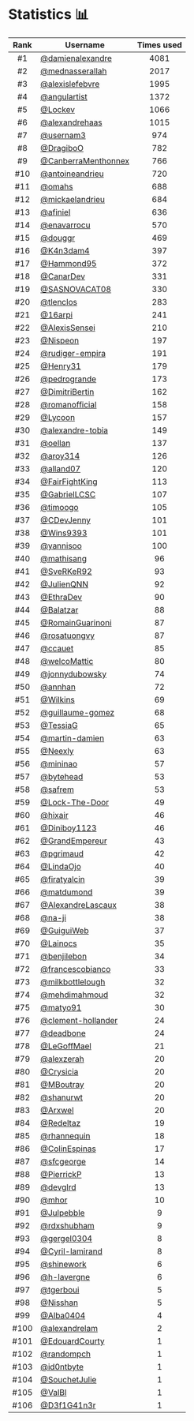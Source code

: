 # Statistics 📊

|Rank|Username|Times used|
:--------:|--------|:--------:|
|#1|[@damienalexandre](https://github.com/damienalexandre)|4081|
|#2|[@mednasserallah](https://github.com/mednasserallah)|2017|
|#3|[@alexislefebvre](https://github.com/alexislefebvre)|1995|
|#4|[@angulartist](https://github.com/angulartist)|1372|
|#5|[@Lockev](https://github.com/Lockev)|1066|
|#6|[@alexandrehaas](https://github.com/alexandrehaas)|1015|
|#7|[@usernam3](https://github.com/usernam3)|974|
|#8|[@DragiboO](https://github.com/DragiboO)|782|
|#9|[@CanberraMenthonnex](https://github.com/CanberraMenthonnex)|766|
|#10|[@antoineandrieu](https://github.com/antoineandrieu)|720|
|#11|[@omahs](https://github.com/omahs)|688|
|#12|[@mickaelandrieu](https://github.com/mickaelandrieu)|684|
|#13|[@afiniel](https://github.com/afiniel)|636|
|#14|[@enavarrocu](https://github.com/enavarrocu)|570|
|#15|[@douggr](https://github.com/douggr)|469|
|#16|[@K4n3dam4](https://github.com/K4n3dam4)|397|
|#17|[@Hammond95](https://github.com/Hammond95)|372|
|#18|[@CanarDev](https://github.com/CanarDev)|331|
|#19|[@SASNOVACAT08](https://github.com/SASNOVACAT08)|330|
|#20|[@tlenclos](https://github.com/tlenclos)|283|
|#21|[@16arpi](https://github.com/16arpi)|241|
|#22|[@AlexisSensei](https://github.com/AlexisSensei)|210|
|#23|[@Nispeon](https://github.com/Nispeon)|197|
|#24|[@rudiger-empira](https://github.com/rudiger-empira)|191|
|#25|[@Henry31](https://github.com/Henry31)|179|
|#26|[@pedrogrande](https://github.com/pedrogrande)|173|
|#27|[@DimitriBertin](https://github.com/DimitriBertin)|162|
|#28|[@romanofficial](https://github.com/romanofficial)|158|
|#29|[@Lycoon](https://github.com/Lycoon)|157|
|#30|[@alexandre-tobia](https://github.com/alexandre-tobia)|149|
|#31|[@oellan](https://github.com/oellan)|137|
|#32|[@aroy314](https://github.com/aroy314)|126|
|#33|[@alland07](https://github.com/alland07)|120|
|#34|[@FairFightKing](https://github.com/FairFightKing)|113|
|#35|[@GabrielLCSC](https://github.com/GabrielLCSC)|107|
|#36|[@timoogo](https://github.com/timoogo)|105|
|#37|[@CDevJenny](https://github.com/CDevJenny)|101|
|#38|[@Wins9393](https://github.com/Wins9393)|101|
|#39|[@yannisoo](https://github.com/yannisoo)|100|
|#40|[@mathisang](https://github.com/mathisang)|96|
|#41|[@SveRKeR92](https://github.com/SveRKeR92)|93|
|#42|[@JulienQNN](https://github.com/JulienQNN)|92|
|#43|[@EthraDev](https://github.com/EthraDev)|90|
|#44|[@Balatzar](https://github.com/Balatzar)|88|
|#45|[@RomainGuarinoni](https://github.com/RomainGuarinoni)|87|
|#46|[@rosatuongvy](https://github.com/rosatuongvy)|87|
|#47|[@ccauet](https://github.com/ccauet)|85|
|#48|[@welcoMattic](https://github.com/welcoMattic)|80|
|#49|[@jonnydubowsky](https://github.com/jonnydubowsky)|74|
|#50|[@annhan](https://github.com/annhan)|72|
|#51|[@Wilkins](https://github.com/Wilkins)|69|
|#52|[@guillaume-gomez](https://github.com/guillaume-gomez)|68|
|#53|[@TessiaG](https://github.com/TessiaG)|65|
|#54|[@martin-damien](https://github.com/martin-damien)|63|
|#55|[@Neexly](https://github.com/Neexly)|63|
|#56|[@mininao](https://github.com/mininao)|57|
|#57|[@bytehead](https://github.com/bytehead)|53|
|#58|[@safrem](https://github.com/safrem)|53|
|#59|[@Lock-The-Door](https://github.com/Lock-The-Door)|49|
|#60|[@hixair](https://github.com/hixair)|46|
|#61|[@Diniboy1123](https://github.com/Diniboy1123)|46|
|#62|[@GrandEmpereur](https://github.com/GrandEmpereur)|43|
|#63|[@pgrimaud](https://github.com/pgrimaud)|42|
|#64|[@LindaOjo](https://github.com/LindaOjo)|40|
|#65|[@firatyalcin](https://github.com/firatyalcin)|39|
|#66|[@matdumond](https://github.com/matdumond)|39|
|#67|[@AlexandreLascaux](https://github.com/AlexandreLascaux)|38|
|#68|[@na-ji](https://github.com/na-ji)|38|
|#69|[@GuiguiWeb](https://github.com/GuiguiWeb)|37|
|#70|[@Lainocs](https://github.com/Lainocs)|35|
|#71|[@benjilebon](https://github.com/benjilebon)|34|
|#72|[@francescobianco](https://github.com/francescobianco)|33|
|#73|[@milkbottlelough](https://github.com/milkbottlelough)|32|
|#74|[@mehdimahmoud](https://github.com/mehdimahmoud)|32|
|#75|[@matyo91](https://github.com/matyo91)|30|
|#76|[@clement-hollander](https://github.com/clement-hollander)|24|
|#77|[@deadbone](https://github.com/deadbone)|24|
|#78|[@LeGoffMael](https://github.com/LeGoffMael)|21|
|#79|[@alexzerah](https://github.com/alexzerah)|20|
|#80|[@Crysicia](https://github.com/Crysicia)|20|
|#81|[@MBoutray](https://github.com/MBoutray)|20|
|#82|[@shanurwt](https://github.com/shanurwt)|20|
|#83|[@Arxwel](https://github.com/Arxwel)|20|
|#84|[@Redeltaz](https://github.com/Redeltaz)|19|
|#85|[@rhannequin](https://github.com/rhannequin)|18|
|#86|[@ColinEspinas](https://github.com/ColinEspinas)|17|
|#87|[@sfcgeorge](https://github.com/sfcgeorge)|14|
|#88|[@PierrickP](https://github.com/PierrickP)|13|
|#89|[@devglrd](https://github.com/devglrd)|13|
|#90|[@mhor](https://github.com/mhor)|10|
|#91|[@Julpebble](https://github.com/Julpebble)|9|
|#92|[@rdxshubham](https://github.com/rdxshubham)|9|
|#93|[@gergel0304](https://github.com/gergel0304)|8|
|#94|[@Cyril-lamirand](https://github.com/Cyril-lamirand)|8|
|#95|[@shinework](https://github.com/shinework)|6|
|#96|[@h-lavergne](https://github.com/h-lavergne)|6|
|#97|[@tgerboui](https://github.com/tgerboui)|5|
|#98|[@Nisshan](https://github.com/Nisshan)|5|
|#99|[@Alba0404](https://github.com/Alba0404)|4|
|#100|[@alexandrelam](https://github.com/alexandrelam)|2|
|#101|[@EdouardCourty](https://github.com/EdouardCourty)|1|
|#102|[@randompch](https://github.com/randompch)|1|
|#103|[@id0ntbyte](https://github.com/id0ntbyte)|1|
|#104|[@SouchetJulie](https://github.com/SouchetJulie)|1|
|#105|[@ValBl](https://github.com/ValBl)|1|
|#106|[@D3f1G41n3r](https://github.com/D3f1G41n3r)|1|
